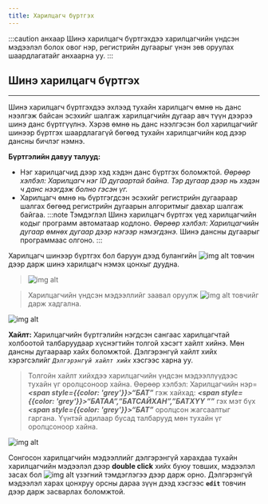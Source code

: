 ```yaml
---
title: Харилцагч бүртгэх
---
```


:::caution анхаар
Шинэ харилцагч бүртгэхдээ харилцагчийн үндсэн мэдээлэл болох овог нэр, регистрийн дугаарыг үнэн зөв оруулах шаардлагатайг анхаарна уу.
:::

## Шинэ харилцагч бүртгэх
___
Шинэ харилцагч бүртгэхдээ эхлээд тухайн харилцагч өмнө нь данс нээлгэж байсан эсэхийг шалгаж харилцагчийн дугаар авч түүн дээрээ шинэ данс бүртгүүлнэ. Хэрэв өмнө нь данс нээлгэсэн бол харилцагчийг шинээр бүртгэх шаардлагагүй бөгөөд тухайн харилцагчийн код дээр дансны бичлэг нэмнэ.
>
**Бүртгэлийн давуу талууд:**
- Нэг харилцагчид дээр хэд хэдэн данс бүртгэх боломжтой. _Өөрөөр хэлбэл: Харилцагч нэг ID дугаартай байна. Тэр дугаар дээр нь хэдэн ч данс нээгдэж болно гэсэн үг._
- Харилцагч өмнө нь бүртгэгдсэн эсэхийг регистрийн дугаараар шалгах бөгөөд регистрийн дугаарын алгоритмыг давхар шалгаж байгаа.
:::note Тэмдэглэл
Шинэ харилцагч бүртгэх үед харилцагчийн кодыг программ автоматаар кодлоно. _Өөрөөр хэлбэл: Харилцагчийн дугаар өмнөх дугаар дээр нэгээр нэмэгдэнэ._ Шинэ дансны дугаарыг программаас олгоно.
::: 

Харилцагч шинээр бүртгэх бол баруун дээд булангийн ![img alt](/img/plus.svg) товчин дээр дарж шинэ харилцагч нэмэх цонхыг дуудна.

> ![img alt](/img/nyboHar.png)
 
> Харилцагчийн үндсэн мэдээллийг заавал оруулж ![img alt](/img/save.svg) товчийг дарж хадгална. 
>
![img alt](/img/img2.png) 

 **Хайлт:** Харилцагчийн бүртгэлийн нэгдсэн сангаас харилцагчтай холбоотой талбаруудаар хүснэгтийн толгой хэсэгт хайлт хийнэ. Мөн дансны дугаараар хайх боломжтой. Дэлгэрэнгүй хайлт хийх хэрэгсэлийг _`Дэлгэрэнгүй хайлт хийх`_ хэсгээс харна уу. 
 
> Толгойн хайлт хийхдээ харилцагчийн үндсэн мэдээллүүдээс тухайн үг оролцсоноор хайна. Өөрөөр хэлбэл: Харилцагчийн нэр= ***<span style={{color: 'grey'}}>“БАТ”</span>*** гэж хайхад: ***<span style={{color: 'grey'}}>“БАТАА”,”БАТСАЙХАН”,”БАТХҮҮ ””</span>*** гэх мэт бүх ***<span style={{color: 'grey'}}>“БАТ”</span>*** оролцсон жагсаалтыг гаргана. Үүнтэй адилаар бусад талбарууд мөн тухайн үг оролцсоноор хайна.
>
![img alt](/img/img3.png) 

Сонгосон харилцагчийн мэдээллийг дэлгэрэнгүй харахдаа тухайн харилцагчийн мэдээлэл дээр **double click** хийх буюу товших, мэдээлэл засах бол ![img alt](/img/edit-2.svg)  үзэгний тэмдэглэгээ дээр дарж орно. Дэлгэрэнгүй мэдээлэл харах цонхруу орсны дараа зүүн дээд хэсгээс **`edit`** товчин дээр дарж засварлах боломжтой. 








